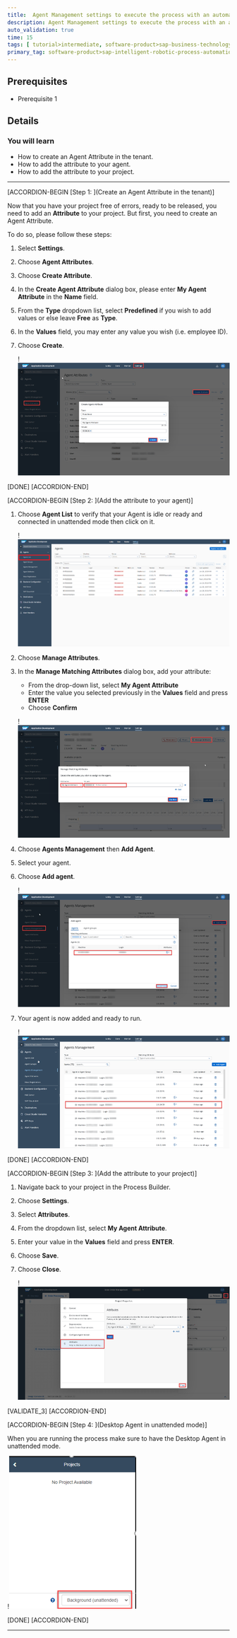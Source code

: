 ```yaml
---
title:  Agent Management settings to execute the process with an automation
description: Agent Management settings to execute the process with an automation
auto_validation: true
time: 15
tags: [ tutorial>intermediate, software-product>sap-business-technology-platform]
primary_tag: software-product>sap-intelligent-robotic-process-automation
---
```


## Prerequisites
 - Prerequisite 1

## Details
### You will learn
  - How to create an Agent Attribute in the tenant.
  - How to add the attribute to your agent.
  - How to add the attribute to your project.

---

[ACCORDION-BEGIN [Step 1: ](Create an Agent Attribute in the tenant)]

Now that you have your project free of errors, ready to be released, you need to add an **Attribute** to your project. But first, you need to create an Agent Attribute.

To do so, please follow these steps:

1. Select **Settings**.

2. Choose **Agent Attributes**.

3. Choose **Create Attribute**.

4. In the **Create Agent Attribute** dialog box, please enter **My Agent Attribute** in the **Name** field.

5. From the **Type** dropdown list, select **Predefined** if you wish to add values or else leave **Free** as **Type**.

6. In the **Values** field, you may enter any value you wish (i.e. employee ID).

7. Choose **Create**.

    !![Create Agent Attribute](01-Settings-create-agent-attribute.png)  

[DONE]
[ACCORDION-END]

[ACCORDION-BEGIN [Step 2: ](Add the attribute to your agent)]

1. Choose **Agent List** to verify that your Agent is idle or ready and connected in unattended mode then click on it.

    !![Settings Agents List](01-Settings.png)

2. Choose **Manage Attributes**.

3. In the **Manage Matching Attributes** dialog box, add your attribute:

      - From the drop-down list, select **My Agent Attribute**
      - Enter the value you selected previously in the **Values** field and press **ENTER**
      - Choose **Confirm**

    !![Settings Add Attribute](01-Settings-agent-attributes-add.png)

4. Choose **Agents Management** then **Add Agent**.

5. Select your agent.

6. Choose **Add agent**.

    !![Settings Agents Management](01-Settings-Agent-Management-Add-Agent-selected.png)

7. Your agent is now added and ready to run.

    !![Settings Agent add](01-Settings-Agent-Management-Add-Agent-Added.png)

[DONE]
[ACCORDION-END]

[ACCORDION-BEGIN [Step 3: ](Add the attribute to your project)]

1. Navigate back to your project in the Process Builder.

2. Choose **Settings**.

3. Select **Attributes**.

4. From the dropdown list, select **My Agent Attribute**.

5. Enter your value in the **Values** field and press **ENTER**.

6. Choose **Save**.

7. Choose **Close**.   

      !![Release](00-adding-attribute-value.png)

[VALIDATE_3]
[ACCORDION-END]      

[ACCORDION-BEGIN [Step 4: ](Desktop Agent in unattended mode)]

When you are running the process make sure to have the Desktop Agent in unattended mode.

!![Agent in background](Agentbackground.png)

[DONE]
[ACCORDION-END]




---
